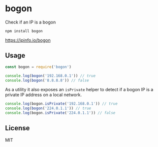 # bogon

Check if an IP is a bogon

```
npm install bogon
```

https://ipinfo.io/bogon


## Usage

``` js
const bogon = require('bogon')

console.log(bogon('192.168.0.1')) // true
console.log(bogon('8.8.8.8')) // false
```

As a utility it also exposes an `isPrivate` helper
to detect if a bogon IP is a private IP address on a local network.

``` js
console.log(bogon.isPrivate('192.168.0.1')) // true
console.log(bogon('224.0.1.1')) // true
console.log(bogon.isPrivate('224.0.1.1')) // false
```

## License

MIT
